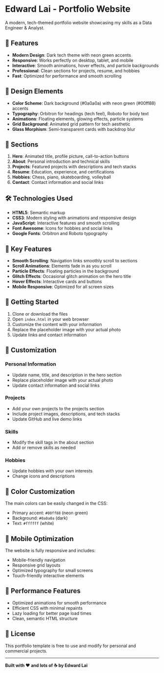 # Edward Lai - Portfolio Website

A modern, tech-themed portfolio website showcasing my skills as a Data Engineer & Analyst.

## 🚀 Features

- **Modern Design**: Dark tech theme with neon green accents
- **Responsive**: Works perfectly on desktop, tablet, and mobile
- **Interactive**: Smooth animations, hover effects, and particle backgrounds
- **Professional**: Clean sections for projects, resume, and hobbies
- **Fast**: Optimized for performance and smooth scrolling

## 🎨 Design Elements

- **Color Scheme**: Dark background (#0a0a0a) with neon green (#00ff88) accents
- **Typography**: Orbitron for headings (tech feel), Roboto for body text
- **Animations**: Floating elements, glowing effects, particle systems
- **Grid Background**: Animated grid pattern for tech aesthetic
- **Glass Morphism**: Semi-transparent cards with backdrop blur

## 📱 Sections

1. **Hero**: Animated title, profile picture, call-to-action buttons
2. **About**: Personal introduction and technical skills
3. **Projects**: Featured projects with descriptions and tech stacks
4. **Resume**: Education, experience, and certifications
5. **Hobbies**: Chess, piano, skateboarding, volleyball
6. **Contact**: Contact information and social links

## 🛠️ Technologies Used

- **HTML5**: Semantic markup
- **CSS3**: Modern styling with animations and responsive design
- **JavaScript**: Interactive features and smooth scrolling
- **Font Awesome**: Icons for hobbies and social links
- **Google Fonts**: Orbitron and Roboto typography

## 🎯 Key Features

- **Smooth Scrolling**: Navigation links smoothly scroll to sections
- **Scroll Animations**: Elements fade in as you scroll
- **Particle Effects**: Floating particles in the background
- **Glitch Effects**: Occasional glitch animation on the hero title
- **Hover Effects**: Interactive cards and buttons
- **Mobile Responsive**: Optimized for all screen sizes

## 🚀 Getting Started

1. Clone or download the files
2. Open `index.html` in your web browser
3. Customize the content with your information
4. Replace the placeholder image with your actual photo
5. Update links and contact information

## 📝 Customization

### Personal Information
- Update name, title, and description in the hero section
- Replace placeholder image with your actual photo
- Update contact information and social links

### Projects
- Add your own projects to the projects section
- Include project images, descriptions, and tech stacks
- Update GitHub and live demo links

### Skills
- Modify the skill tags in the about section
- Add or remove skills as needed

### Hobbies
- Update hobbies with your own interests
- Change icons and descriptions

## 🎨 Color Customization

The main colors can be easily changed in the CSS:
- Primary accent: `#00ff88` (neon green)
- Background: `#0a0a0a` (dark)
- Text: `#ffffff` (white)

## 📱 Mobile Optimization

The website is fully responsive and includes:
- Mobile-friendly navigation
- Responsive grid layouts
- Optimized typography for small screens
- Touch-friendly interactive elements

## 🌟 Performance Features

- Optimized animations for smooth performance
- Efficient CSS with minimal repaints
- Lazy loading for better page load times
- Clean, semantic HTML structure

## 📄 License

This portfolio template is free to use and modify for personal and commercial projects.

---

**Built with ❤️ and lots of ☕ by Edward Lai**